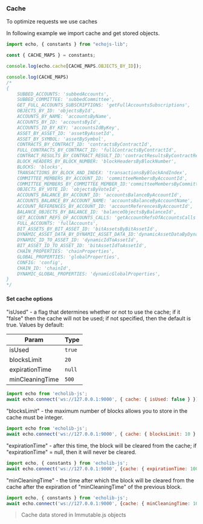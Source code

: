 ### Cache
To optimize requests we use caches

In following example we import cache and get stored objects.
```javascript
import echo, { constants } from "echojs-lib";

const { CACHE_MAPS } = constants;

console.log(echo.cache[CACHE_MAPS.OBJECTS_BY_ID]);

console.log(CACHE_MAPS)
/*
{
    SUBBED_ACCOUNTS: 'subbedAccounts',
    SUBBED_COMMITTEE: 'subbedCommittee',
    GET_FULL_ACCOUNTS_SUBSCRIPTIONS: 'getFullAccountsSubscriptions',
    OBJECTS_BY_ID: 'objectsById',
    ACCOUNTS_BY_NAME: 'accountsByName',
    ACCOUNTS_BY_ID: 'accountsById',
    ACCOUNTS_ID_BY_KEY: 'accountsIdByKey',
    ASSET_BY_ASSET_ID: 'assetByAssetId',
    ASSET_BY_SYMBOL: 'assetBySymbol',
    CONTRACTS_BY_CONTRACT_ID: 'contractsByContractId',
    FULL_CONTRACTS_BY_CONTRACT_ID: 'fullContractsByContractId',
    CONTRACT_RESULTS_BY_CONTRACT_RESULT_ID:'contractResultsByContractResultId',
    BLOCK_HEADERS_BY_BLOCK_NUMBER: 'blockHeadersByBlockNumber',
    BLOCKS: 'blocks',
    TRANSACTIONS_BY_BLOCK_AND_INDEX: 'transactionsByBlockAndIndex',
    COMMITTEE_MEMBERS_BY_ACCOUNT_ID: 'committeeMembersByAccountId',
    COMMITTEE_MEMBERS_BY_COMMITTEE_MEMBER_ID:'committeeMembersByCommitteeMemberId',
    OBJECTS_BY_VOTE_ID: 'objectsByVoteId',
    ACCOUNTS_BALANCE_BY_ACCOUNT_ID: 'accountsBalanceByAccountId',
    ACCOUNTS_BALANCE_BY_ACCOUNT_NAME: 'accountsBalanceByAccountName',
    ACCOUNT_REFERENCES_BY_ACCOUNT_ID: 'accountReferencesByAccountId',
    BALANCE_OBJECTS_BY_BALANCE_ID: 'balanceObjectsByBalanceId',
    GET_ACCOUNT_REFS_OF_ACCOUNTS_CALLS: 'getAccountRefsOfAccountsCalls',
    FULL_ACCOUNTS: 'fullAccounts',
    BIT_ASSETS_BY_BIT_ASSET_ID: 'bitAssetsByBitAssetId',
    DYNAMIC_ASSET_DATA_BY_DYNAMIC_ASSET_DATA_ID:'dynamicAssetDataByDynamicAssetDataId',
    DYNAMIC_ID_TO_ASSET_ID: 'dynamicIdToAssetId',
    BIT_ASSET_ID_TO_ASSET_ID: 'bitAssetIdToAssetId',
    CHAIN_PROPERTIES: 'chainProperties',
    GLOBAL_PROPERTIES: 'globalProperties',
    CONFIG: 'config',
    CHAIN_ID: 'chainId',
    DYNAMIC_GLOBAL_PROPERTIES: 'dynamicGlobalProperties',
}
*/
```

#### Set cache options

"isUsed" - a flag that determines whether or not to use the cache;
if it "false" then the cache will not be used;
if not specified, then the default is true.
Values by default: 

| Param | Type |
| --- | --- |
| isUsed | <code>true</code> |
| blocksLimit | <code>20</code> |
| expirationTime | <code>null</code> |
| minCleaningTime | <code>500</code> |

```javascript
import echo from 'echolib-js';
await echo.connect('ws://127.0.0.1:9000', { cache: { isUsed: false } });
```

"blocksLimit" - the maximum number of blocks allows you to store in the cache must be integer.

```javascript
import echo from 'echolib-js';
await echo.connect('ws://127.0.0.1:9000', { cache: { blocksLimit: 10 } });
```

"expirationTime" - after this time, the block will be cleared from the cache;
if "expirationTime" = null, then it will never be cleared.

```javascript
import echo, { constants } from 'echolib-js';
await echo.connect('ws://127.0.0.1:9000', {cache: { expirationTime: 1000 } });
```

"minCleaningTime" - the time after which the block will be cleared from the cache
after the expiration of "minCleaningTime" of the previous block.

```javascript
import echo, { constants } from 'echolib-js';
await echo.connect('ws://127.0.0.1:9000', {cache: { minCleaningTime: 1000 } });
```

> Cache data stored in Immutable.js objects



